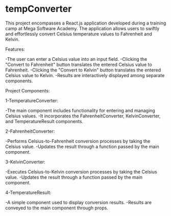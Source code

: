 # tempConverter
 This project encompasses a React.js application developed during a training camp at Mega Software Academy. The application allows users to swiftly and effortlessly convert Celsius temperature values to Fahrenheit and Kelvin.

Features:

-The user can enter a Celsius value into an input field.
-Clicking the "Convert to Fahrenheit" button translates the entered Celsius value to Fahrenheit.
-Clicking the "Convert to Kelvin" button translates the entered Celsius value to Kelvin.
-Results are interactively displayed among separate components.

Project Components:

1-TemperatureConverter:

-The main component includes functionality for entering and managing Celsius values.
-It incorporates the FahrenheitConverter, KelvinConverter, and TemperatureResult components.

2-FahrenheitConverter:

-Performs Celsius-to-Fahrenheit conversion processes by taking the Celsius value.
-Updates the result through a function passed by the main component.

3-KelvinConverter:

-Executes Celsius-to-Kelvin conversion processes by taking the Celsius value.
-Updates the result through a function passed by the main component.

4-TemperatureResult:

-A simple component used to display conversion results.
-Results are conveyed to the main component through props.